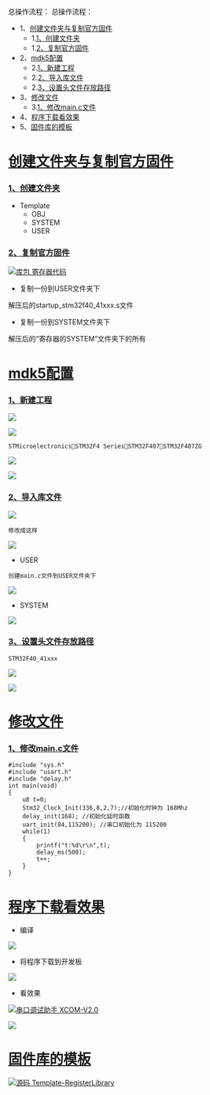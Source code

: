 总操作流程：
总操作流程：
- 1、[创建文件夹与复制官方固件](#STM-M4-01)
    - 1.[1、创建文件夹](#STM-M4-01-01)
    - 1.[2、复制官方固件](#STM-M4-01-02)
- 2、[mdk5配置](#STM-M4-02)
    - 2.[1、新建工程](#STM-M4-02-01)
    - 2.[2、导入库文件](#STM-M4-02-02)
    - 2.[3、设置头文件存放路径](#STM-M4-02-03)
- 3、[修改文件](#STM-M4-03)
    - 3.[1、修改main.c文件](#STM-M4-03-01)
- 4、[程序下载看效果](#STM-M4-04)
- 5、[固件库的模板](#STM-M4-05)

# <a name="STM-M4-01" href="#" >创建文件夹与复制官方固件</a>
### <a name="STM-M4-01-01" href="#" >1、创建文件夹</a>
- Template
    - OBJ
    - SYSTEM
    - USER
### <a name="STM-M4-01-02" href="#" >2、复制官方固件</a>
[![](https://img.shields.io/badge/库包-寄存器代码-green.svg "库包 寄存器代码")](https://pan.baidu.com/s/1JztijO2dfW3qkOnKnyNrAg)

- 复制一份到USER文件夹下

解压后的startup_stm32f40_41xxx.s文件

- 复制一份到SYSTEM文件夹下

解压后的“寄存器的SYSTEM”文件夹下的所有

# <a name="STM-M4-02" href="#" >mdk5配置</a>
### <a name="STM-M4-02-01" href="#" >1、新建工程</a>
![](image/1-1.png)

![](image/1-2.png)

`STMicroelectronicsSTM32F4 SeriesSTM32F407STM32F407ZG`

![](image/1-3.png)

![](image/1-4.png)

### <a name="STM-M4-02-02" href="#" >2、导入库文件</a>
![](image/1-5.png)

`修改成这样`

![](image/1-6.png)

- USER

`创建main.c文件到USER文件夹下`

![](image/1-7.png)

- SYSTEM

![](image/1-8.png)

### <a name="STM-M4-02-03" href="#" >3、设置头文件存放路径</a>
`STM32F40_41xxx`

![](image/1-9.png)

![](image/1-10.png)

# <a name="STM-M4-03" href="#" >修改文件</a>

### <a name="STM-M4-03-01" href="#" >1、修改main.c文件</a>
```
#include "sys.h"
#include "usart.h"
#include "delay.h"
int main(void)
{
    u8 t=0;
    Stm32_Clock_Init(336,8,2,7);//初始化时钟为 168Mhz
    delay_init(168); //初始化延时函数
    uart_init(84,115200); //串口初始化为 115200
    while(1)
    {
        printf("t:%d\r\n",t);
        delay_ms(500);
        t++;
    }
}

```
# <a name="STM-M4-04" href="#" >程序下载看效果</a>
- 编译

![](image/1-11.png)

- 将程序下载到开发板

![](image/1-12.png)

- 看效果

[![](https://img.shields.io/badge/串口调试助手-XCOM--V2.0-green.svg "串口调试助手 XCOM-V2.0")](https://pan.baidu.com/s/1iMreHEGIuCFW5OooHrUAKQ)


![](image/1-13.gif)

# <a name="STM-M4-05" href="#" >固件库的模板</a>

[![](https://img.shields.io/badge/源码-Template--RegisterLibrary-blue.svg "源码 Template-RegisterLibrary")](https://github.com/lidekai/Template-RegisterLibrary.git)